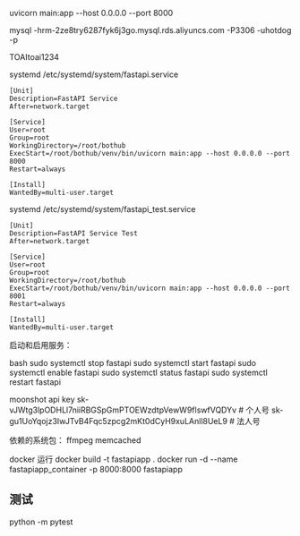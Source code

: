 uvicorn main:app --host 0.0.0.0 --port 8000

mysql -hrm-2ze8try6287fyk6j3go.mysql.rds.aliyuncs.com -P3306 -uhotdog -p

TOAItoai1234

systemd /etc/systemd/system/fastapi.service
```
[Unit]
Description=FastAPI Service
After=network.target

[Service]
User=root
Group=root
WorkingDirectory=/root/bothub
ExecStart=/root/bothub/venv/bin/uvicorn main:app --host 0.0.0.0 --port 8000
Restart=always

[Install]
WantedBy=multi-user.target
```

systemd /etc/systemd/system/fastapi_test.service
```
[Unit]
Description=FastAPI Service Test
After=network.target

[Service]
User=root
Group=root
WorkingDirectory=/root/bothub
ExecStart=/root/bothub/venv/bin/uvicorn main:app --host 0.0.0.0 --port 8001
Restart=always

[Install]
WantedBy=multi-user.target
```

启动和启用服务：

bash
sudo systemctl stop fastapi
sudo systemctl start fastapi
sudo systemctl enable fastapi
sudo systemctl status fastapi
sudo systemctl restart fastapi

moonshot api key
sk-vJWtg3lpODHLl7niiRBGSpGmPTOEWzdtpVewW9flswfVQDYv # 个人号
sk-gu1UoYqojz3IwJTvB4Fqc5zpcg2mKt0dCyH9xuLAnll8UeL9 # 法人号

依赖的系统包：
ffmpeg
memcached

docker 运行
docker build -t fastapiapp .
docker run -d --name fastapiapp_container -p 8000:8000 fastapiapp

## 测试

python -m pytest
